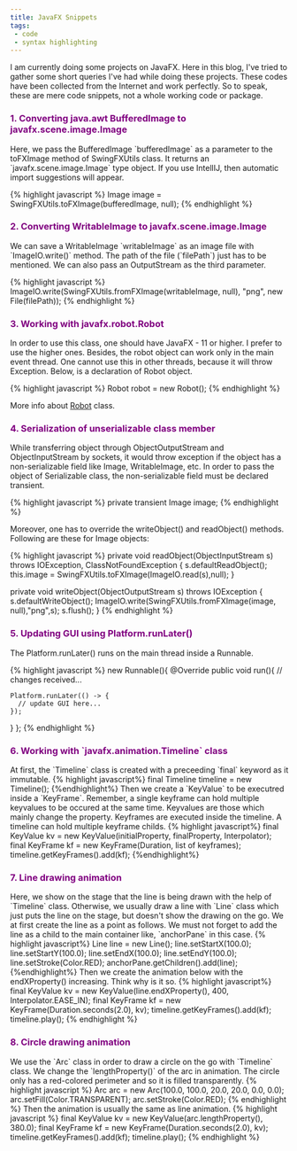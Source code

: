 ```yaml
---
title: JavaFX Snippets
tags:
 - code
 - syntax highlighting
---
```


I am currently doing some projects on JavaFX. Here in this blog, I've tried to gather some short queries I've had while doing these projects. These codes have been collected from the Internet and work perfectly. So to speak, these are mere code snippets, not a whole working code or package.

<!--more-->


<h3 style = "color: purple;">1. Converting java.awt BufferedImage to javafx.scene.image.Image</h3>
Here, we pass the BufferedImage `bufferedImage` as a parameter to the toFXImage method of SwingFXUtils class. It returns an `javafx.scene.image.Image` type object. If you use IntellIJ, then automatic import suggestions will appear.

{% highlight javascript %}
Image image = SwingFXUtils.toFXImage(bufferedImage, null);
{% endhighlight %}

<h3 style = "color: purple;">2. Converting WritableImage to javafx.scene.image.Image</h3>
We can save a WritableImage `writableImage` as an image file with `ImageIO.write()` method. The path of the file (`filePath`) just has to be mentioned. We can also pass an OutputStream as the third parameter.

{% highlight javascript %}
ImageIO.write(SwingFXUtils.fromFXImage(writableImage, null), "png", new File(filePath));
{% endhighlight %}


<h3 style = "color: purple;">3. Working with javafx.robot.Robot</h3>
In order to use this class, one should have JavaFX - 11 or higher. I prefer to use the higher ones. Besides, the robot object can work only in the main event thread. One cannot use this in other threads, because it will throw Exception. Below, is a declaration of Robot object.

{% highlight javascript %}
Robot robot = new Robot();
{% endhighlight %}

More info about [Robot][robot] class.

[robot]: https://openjfx.io/javadoc/12/javafx.graphics/javafx/scene/robot/Robot.html

<h3 style = "color: purple;">4. Serialization of unserializable class member</h3>
While transferring object through ObjectOutputStream and ObjectInputStream by sockets, it would throw exception if the object has a non-serializable field like Image, WritableImage, etc. In order to pass the object of Serializable class, the non-serializable field must be declared transient.

{% highlight javascript %}
private transient Image image;
{% endhighlight %}

Moreover, one has to override the writeObject() and readObject() methods. Following are these for Image objects:

{% highlight javascript %}
private void readObject(ObjectInputStream s) throws IOException,
   ClassNotFoundException {
      s.defaultReadObject();
      this.image = SwingFXUtils.toFXImage(ImageIO.read(s),null);
}

private void writeObject(ObjectOutputStream s) throws IOException {
      s.defaultWriteObject();
      ImageIO.write(SwingFXUtils.fromFXImage(image, null),"png",s);
      s.flush();
}
{% endhighlight %}


<h3 style = "color: purple;">5. Updating GUI using Platform.runLater()</h3>
The Platform.runLater() runs on the main thread inside a Runnable.

{% highlight javascript %}
new Runnable(){
  @Override
  public void run(){
    // changes received...

    Platform.runLater(() -> {
      // update GUI here...
    });
  }
};
{% endhighlight %}


<h3 style = "color: purple;">6. Working with `javafx.animation.Timeline` class</h3>
At first, the `Timeline` class is created with a preceeding `final` keyword as it immutable.
{% highlight javascript%}
      final Timeline timeline = new Timeline();
{%endhighlight%}
Then we create a `KeyValue` to be executred inside a `KeyFrame`. Remember, a single keyframe can hold multiple keyvalues to be occured at the same time. Keyvalues are those which mainly change the property. Keyframes are executed inside the timeline. A timeline can hold multiple keyframe childs.
{% highlight javascript%}
      final KeyValue kv = new KeyValue(initialProperty, finalProperty, Interpolator);
      final KeyFrame kf = new KeyFrame(Duration, list of keyframes);
      timeline.getKeyFrames().add(kf);
{%endhighlight%}


<h3 style = "color: purple;">7. Line drawing animation</h3>
Here, we show on the stage that the line is being drawn with the help of `Timeline` class. Otherwise, we usually draw a line with `Line` class which just puts the line on the stage, but doesn't show the drawing on the go.
We at first create the line as a point as follows. We must not forget to add the line as a child to the main container like, `anchorPane` in this case.
{% highlight javascript%}
      Line line = new Line();
      line.setStartX(100.0);
      line.setStartY(100.0);
      line.setEndX(100.0);
      line.setEndY(100.0);
      line.setStroke(Color.RED);
      anchorPane.getChildren().add(line);
{%endhighlight%}
Then we create the animation below with the endXProperty() increasing. Think why is it so.
{% highlight javascript%}
      final KeyValue kv = new KeyValue(line.endXProperty(), 400, Interpolator.EASE_IN);
      final KeyFrame kf = new KeyFrame(Duration.seconds(2.0), kv);
      timeline.getKeyFrames().add(kf);
      timeline.play();
{% endhighlight %}


<h3 style = "color: purple;">8. Circle drawing animation</h3>
We use the `Arc` class in order to draw a circle on the go with `Timeline` class. We change the `lengthProperty()` of the arc in animation. The circle only has a red-colored perimeter and so it is filled transparently.
{% highlight javascript %}
      Arc arc = new Arc(100.0, 100.0, 20.0, 20.0, 0.0, 0.0);
      arc.setFill(Color.TRANSPARENT);
      arc.setStroke(Color.RED);
{% endhighlight %}
Then the animation is usually the same as line animation.
{% highlight javascript %}
      final KeyValue kv = new KeyValue(arc.lengthProperty(), 380.0);
      final KeyFrame kf = new KeyFrame(Duration.seconds(2.0), kv);
      timeline.getKeyFrames().add(kf);
      timeline.play();
{% endhighlight %}
